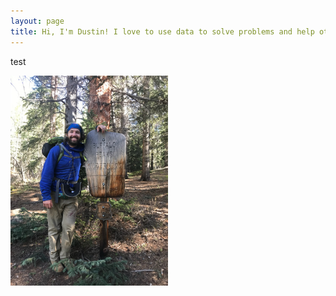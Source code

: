 ```yaml
---
layout: page
title: Hi, I'm Dustin! I love to use data to solve problems and help others better understand the world around them.
---
```

test
<div style="width:50%; height:50%; text-align:center" markdown="1">

![Photo of Dustin Wicker](/assets/img/dustin_wicker.jpg "Dustin Wicker")

</div>
